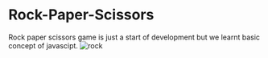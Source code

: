 # Rock-Paper-Scissors
Rock paper scissors game is just a start of development but we learnt basic concept of javascipt.
![rock](https://github.com/user-attachments/assets/073b81ca-2a66-463c-b7bc-661c49ecc215)
